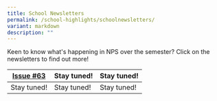 ```yaml
---
title: School Newsletters
permalink: /school-highlights/schoolnewsletters/
variant: markdown
description: ""
---
```

Keen to know what's happening in NPS over the semester? Click on the newsletters to find out more!



| [Issue #63]() | Stay tuned! | Stay tuned! |
| -------- | -------- | -------- |
|  Stay tuned!   | Stay tuned!    |  Stay tuned!   |



